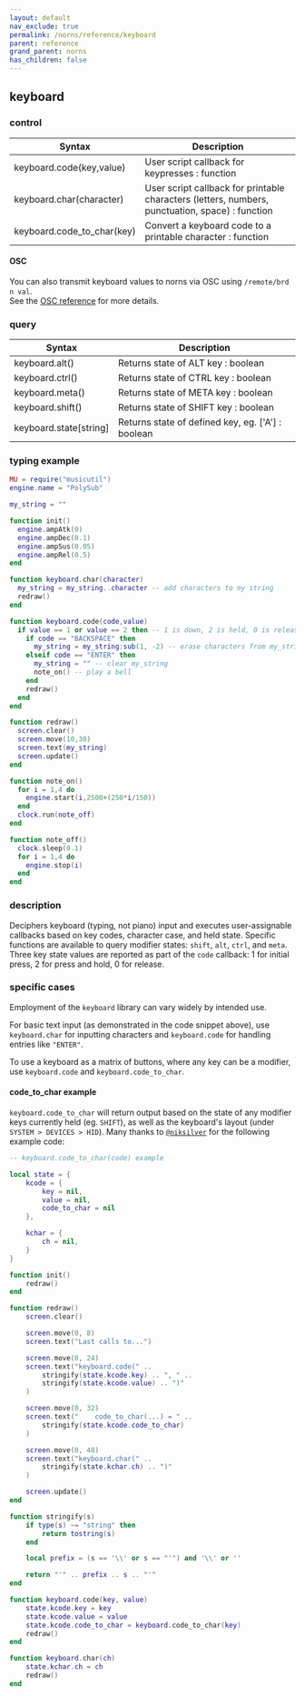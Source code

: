 ```yaml
---
layout: default
nav_exclude: true
permalink: /norns/reference/keyboard
parent: reference
grand_parent: norns
has_children: false
---
```


## keyboard

### control

| Syntax                     | Description                                                                                     |
| -------------------------- | ----------------------------------------------------------------------------------------------- |
| keyboard.code(key,value)   | User script callback for keypresses : function                                                  |
| keyboard.char(character)   | User script callback for printable characters (letters, numbers, punctuation, space) : function |
| keyboard.code_to_char(key) | Convert a keyboard code to a printable character : function                                     |

#### OSC

You can also transmit keyboard values to norns via OSC using `/remote/brd n val`.   
See the [OSC reference](/docs/norns/reference/osc) for more details.

### query

| Syntax                 | Description                                       |
| ---------------------- | ------------------------------------------------- |
| keyboard.alt()         | Returns state of ALT key : boolean                |
| keyboard.ctrl()        | Returns state of CTRL key : boolean               |
| keyboard.meta()        | Returns state of META key : boolean               |
| keyboard.shift()       | Returns state of SHIFT key : boolean              |
| keyboard.state[string] | Returns state of defined key, eg. ['A'] : boolean |

### typing example

```lua
MU = require("musicutil")
engine.name = "PolySub"

my_string = ""

function init()
  engine.ampAtk(0)
  engine.ampDec(0.1)
  engine.ampSus(0.05)
  engine.ampRel(0.5)
end

function keyboard.char(character)
  my_string = my_string..character -- add characters to my string
  redraw()
end

function keyboard.code(code,value)
  if value == 1 or value == 2 then -- 1 is down, 2 is held, 0 is release
    if code == "BACKSPACE" then
      my_string = my_string:sub(1, -2) -- erase characters from my_string
    elseif code == "ENTER" then
      my_string = "" -- clear my_string
      note_on() -- play a bell
    end
    redraw()
  end
end

function redraw()
  screen.clear()
  screen.move(10,30)
  screen.text(my_string)
  screen.update()
end

function note_on()
  for i = 1,4 do
    engine.start(i,2500+(250*i/150))
  end
  clock.run(note_off)
end

function note_off()
  clock.sleep(0.1)
  for i = 1,4 do
    engine.stop(i)
  end
end
```

### description

Deciphers keyboard (typing, not piano) input and executes user-assignable callbacks based on key codes, character case, and held state. Specific functions are available to query modifier states: `shift`, `alt`, `ctrl`, and `meta`. Three key state values are reported as part of the `code` callback: 1 for initial press, 2 for press and hold, 0 for release.

### specific cases

Employment of the `keyboard` library can vary widely by intended use.

For basic text input (as demonstrated in the code snippet above), use `keyboard.char` for inputting characters and `keyboard.code` for handling entries like `"ENTER"`.

To use a keyboard as a matrix of buttons, where any key can be a modifier, use `keyboard.code` and `keyboard.code_to_char`.

#### code_to_char example

`keyboard.code_to_char` will return output based on the state of any modifier keys currently held (eg. `SHIFT`), as well as the keyboard's layout (under `SYSTEM > DEVICES > HID`). Many thanks to [`@niksilver`](https://github.com/niksilver) for the following example code:

```lua
-- keyboard.code_to_char(code) example

local state = {
    kcode = {
        key = nil,
        value = nil,
        code_to_char = nil
    },

    kchar = {
        ch = nil,
    }
}

function init()
    redraw()
end

function redraw()
    screen.clear()

    screen.move(0, 8)
    screen.text("Last calls to...")

    screen.move(0, 24)
    screen.text("keyboard.code(" ..
        stringify(state.kcode.key) .. ", " ..
        stringify(state.kcode.value) .. ")"
    )

    screen.move(0, 32)
    screen.text("    code_to_char(...) = " ..
        stringify(state.kcode.code_to_char)
    )

    screen.move(0, 48)
    screen.text("keyboard.char(" ..
        stringify(state.kchar.ch) .. ")"
    )

    screen.update()
end

function stringify(s)
    if type(s) ~= "string" then
        return tostring(s)
    end

    local prefix = (s == '\\' or s == "'") and '\\' or ''

    return "'" .. prefix .. s .. "'"
end

function keyboard.code(key, value)
    state.kcode.key = key
    state.kcode.value = value
    state.kcode.code_to_char = keyboard.code_to_char(key)
    redraw()
end

function keyboard.char(ch)
    state.kchar.ch = ch
    redraw()
end

```
